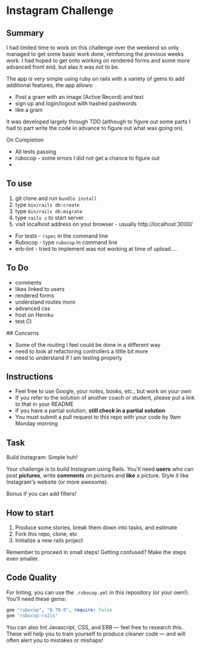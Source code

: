 Instagram Challenge
===================

## Summary

I had limited time to work on this challenge over the weekend so only managed to get some basic work done, reinforcing the previous weeks work. I had hoped to get onto working on rendered forms and some more advanced front end, but alas it was not to be.

The app is very simple using ruby on rails with a variety of gems to add additional features, the app allows:
- Post a gram with an image (Active Record) and text
- sign up and login/logout with hashed pashwords
- like a gram

It was developed largely through TDD (although to figure out some parts I had to part write the code in advance to figure out what was going on).

On Completion
- All tests passing
- rubocop - some errors I did not get a chance to figure out
-

## To use

1. git clone and run `bundle install`
2. type `bin/rails db:create`
3. type `bin/rails db:migrate`
4. type `rails s` to start server
5. visit localhost address on your browser - usually http://localhost:3000/


- For tests - `rspec` in the command line
- Rubocop - type `rubocop` in command line
- erb-lint - tried to implement was not working at time of upload....
<!-- type `erblint --lint-all --enable-all-linters` in command line -->

## To Do

- comments
- likes linked to users
- rendered forms
- understand routes more
- advanced css
- host on Heroku
- test CI

## Concerns

- Some of the routing I feel could be done in a different way
- need to look at refactoring controllers a little bit more
- need to understand if I am testing properly

## Instructions

* Feel free to use Google, your notes, books, etc., but work on your own
* If you refer to the solution of another coach or student, please put a link to that in your README
* If you have a partial solution, **still check in a partial solution**
* You must submit a pull request to this repo with your code by 9am Monday morning

## Task

Build Instagram: Simple huh!

Your challenge is to build Instagram using Rails. You'll need **users** who can post **pictures**, write **comments** on pictures and **like** a picture. Style it like Instagram's website (or more awesome).

Bonus if you can add filters!

## How to start

1. Produce some stories, break them down into tasks, and estimate
2. Fork this repo, clone, etc
3. Initialize a new rails project

Remember to proceed in small steps! Getting confused? Make the steps even smaller.

## Code Quality

For linting, you can use the `.rubocop.yml` in this repository (or your own!).
You'll need these gems:

```ruby
gem "rubocop", "0.79.0", require: false
gem "rubocop-rails"
```

You can also lint Javascript, CSS, and ERB — feel free to research this. These
will help you to train yourself to produce cleaner code — and will often alert
you to mistakes or mishaps!
